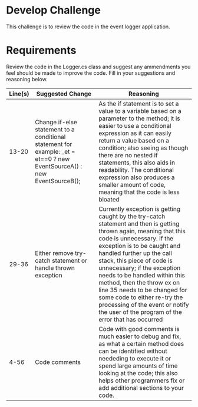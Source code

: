 # Develop Challenge

This challenge is to review the code in the event logger application.

# Requirements

Review the code in the Logger.cs class and suggest any ammendments you feel should be made to improve the code. Fill in your suggestions and reasoning below.

| Line(s) | Suggested Change | Reasoning |
|---------|------------------|-----------|
|  13-20  | Change if-else statement to a conditional statement for example: _et = et==0 ? new EventSourceA() : new EventSourceB(); | As the if statement is to set a value to a variable based on a parameter to the method; it is easier to use a conditional expression as it can easily return a value based on a condition; also seeing as though there are no nested if statements, this also aids in readability. The conditional expression also produces a smaller amount of code, meaning that the code is less bloated   |
|  29-36  |  Either remove try-catch statement or handle thrown exception | Currently exception is getting caught by the try-catch statement and then is getting thrown again, meaning that this code is unnecessary. if the exception is to be caught and handled further up the call stack, this piece of code is unnecessary; if the exception needs to be handled within this method, then the throw ex on line 35 needs to be changed for some code to either re-try the processing of the event or notify the user of the program of the error that has occurred  |
|  4-56   |   Code comments  | Code with good comments is much easier to debug and fix, as what a certain method does can be identified without neededing to execute it or spend large amounts of time looking at the code; this also helps other programmers fix or add additional sections to your code.   |
